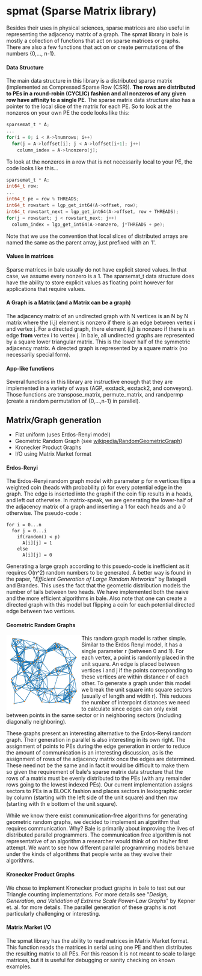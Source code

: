 # spmat (Sparse Matrix library)

Besides their uses in physical sciences, sparse matrices are also useful in representing the adjacency matrix of a graph. The spmat library in bale is mostly a collection of functions that act on sparse matrices or graphs. There are also a few functions that act on or create permutations of the numbers {0,..., n-1}.

#### Data Structure
The main data structure in this library is a distributed sparse matrix (implemented as Compressed Sparse Row (CSR)). **The rows are distributed to PEs in a round-robin (CYCLIC) fashion and all nonzeros of any given row have affinity to a single PE**. The sparse matrix data structure also has a
pointer to the local slice of the matrix for each PE. So to look at the nonzeros on your own PE the code looks like this:

```c
sparsemat_t * A;
...
for(i = 0; i < A->lnumrows; i++)
  for(j = A->loffset[i]; j < A->loffset[i+1]; j++)
    column_index = A->lnonzero[j];
```

To look at the nonzeros in a row that is not necessarily local to your PE, the code looks like this...

```c
sparsemat_t * A;
int64_t row;
...
int64_t pe = row % THREADS;
int64_t rowstart = lgp_get_int64(A->offset, row);
int64_t rowstart_next = lgp_get_int64(A->offset, row + THREADS);
for(j = rowstart; j < rowstart_next; j++)
  column_index = lgp_get_int64(A->nonzero, j*THREADS + pe);
```

Note that we use the convention that local slices of distributed
arrays are named the same as the parent array, just prefixed with an
'l'.

#### Values in matrices
Sparse matrices in bale usually do not have explicit stored values. In
that case, we assume every nonzero is a 1. The sparsemat_t data
structure does have the ability to store explicit values as floating
point however for applications that require values.

#### A Graph is a Matrix (and a Matrix can be a graph)
The adjacency matrix of an undirected graph with N vertices is an N by N matrix
where the (i,j) element is nonzero if there is an edge between vertex
i and vertex j. For a directed graph, there element (i,j) is nonzero
if there is an edge **from** vertex i to vertex j. In bale, all
undirected graphs are represented by a square lower triangular
matrix. This is the lower half of the symmetric adjacency matrix. A
directed graph is represented by a square matrix (no necessarily
special form).

#### App-like functions
Several functions in this library are instructive enough that they are
implemented in a variety of ways (AGP, exstack, exstack2, and
conveyors). Those functions are transpose_matrix, permute_matrix, and
randpermp (create a random permutation of {0,...,n-1} in parallel).

## Matrix/Graph generation
* Flat uniform (uses Erdos-Renyi model)
* Geometric Random Graph (see [wikipedia/RandomGeometricGraph](https://en.wikipedia.org/wiki/Random_geometric_graph))
* Kronecker Product Graphs
* I/O using Matrix Market format

#### Erdos-Renyi
The Erdos-Renyi random graph model with parameter p for
n vertices flips a weighted coin (heads with probability p) for every
potential edge in the graph. The edge is inserted into the graph if
the coin flip results in a heads, and left out otherwise. In
matrix-speak, we are generating the lower-half of the adjacency matrix
of a graph and inserting a 1 for each heads and a 0 otherwise. The
pseudo-code :

    for i = 0...n
      for j = 0...i
        if(random() < p)
          A[i][j] = 1
        else
          A[i][j] = 0

Generating a large graph according to this psuedo-code is inefficient
as it requires O(n^2) random numbers to be generated. A better way is
found in the paper, "*Efficient Generation of Large Random Networks*" by
Bategeli and Brandes. This uses the fact that the geometric
distribution models the number of tails between two heads. We have
implemented both the naive and the more efficient algorithms in
bale. Also note that one can create a directed graph with this model
but flipping a coin for each potential directed edge between two
vertices.

#### Geometric Random Graphs

<img src="../../../images/GeometricGraph2.png" alt="Example of a geometric random graph" align=left style="height: 200px; width:200px;"/>

This random graph model is rather simple. Similar to the Erdos Renyi
model, it has a single parameter r (between 0 and 1). For each vertex,
a point is randomly placed in the unit square. An edge is placed
between vertices i and j if the points corresponding to these vertices
are within distance r of each other. To generate a graph under this
model we break the unit square into square sectors (usually of length
and width r). This reduces the number of interpoint distances we need
to calculate since edges can only exist between points in the same
sector or in neighboring sectors (including diagonally neighboring).

These graphs present an interesting alternative to the Erdos-Renyi
random graph. Their generation in parallel is also interesting in its
own right. The assignment of points to PEs during the edge generation
in order to reduce the amount of communication is an interesting
discussion, as is the assignment of rows of the adjacency matrix once
the edges are determined. These need not be the same and in fact it
would be difficult to make them so given the requirement of bale's
sparse matrix data structure that the rows of a matrix
must be evenly distributed to the PEs (with any remainder rows going
to the lowest indexed PEs). Our current implementation assigns sectors
to PEs in a BLOCK fashion and places sectors in lexiographic order by
column (starting with the left side of the unit square) and then row
(starting with th e bottom of the unit square).

While we know there exist communication-free algorithms for generating
geometric random graphs, we decided to implement an algorithm that
requires communication. Why? Bale is primarily about improving the
lives of distributed parallel programmers. The communication free
algorithm is not representative of an algorithm a researcher would
think of on his/her first attempt. We want to see how different
parallel programming models behave under the kinds of algorithms that
people write as they evolve their algorithms.

#### Kronecker Product Graphs

We chose to implement Kronecker product graphs in bale to test out our Triangle counting implementations.
For more details see "*Design, Generation, and Validation of Extreme Scale Power-Law Graphs*"
by Kepner et. al. for more details. The parallel generation of these graphs is not particularly challenging or interesting.

#### Matrix Market I/O

The spmat library has the ability to read matrices in Matrix Market format. This function reads the matrices in serial using one PE and then distributes the resulting matrix to all PEs. For
this reason it is not meant to scale to large matrices, but it is
useful for debugging or sanity checking on known examples.
